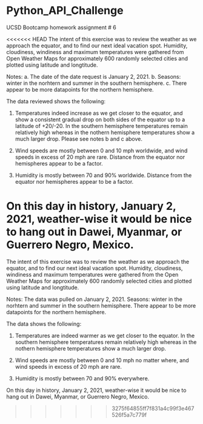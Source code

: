 # Python_API_Challenge
UCSD Bootcamp homework assignment # 6

<<<<<<< HEAD
The intent of this exercise was to review the weather as we approach the equator, and to find our next ideal vacation spot.  Humidity, cloudiness, windiness and maximum temperatures were gathered from Open Weather Maps for approximately 600 randomly selected cities and plotted using latitude and longtitude.  

Notes: 
a. The date of the date request is January 2, 2021.
b. Seasons: winter in the norhtern and summer in the southern hemisphere.
c. There appear to be more datapoints for the northern hemisphere.

The data reviewed shows the following:

1. Temperatures indeed increase as we get closer to the equator, and show a consistent gradual drop on both sides of the equator up to a latitude of +20/-20.  In the southern hemisphere temperatures remain relatively high whereas in the nothern hemisphere temperatures show a much larger drop. Please see notes b and c above.

2. Wind speeds are mostly between 0 and 10 mph worldwide, and wind speeds in excess of 20 mph are rare.  Distance from the equator nor hemispheres appear to be a factor.

3. Humidity is mostly between 70 and 90% worldwide.  Distance from the equator nor hemispheres appear to be a factor.

On this day in history, January 2, 2021, weather-wise it would be nice to hang out in Dawei, Myanmar, or Guerrero Negro, Mexico.
=======
The intent of this exercise was to review the weather as we approach the equator, and to find our next ideal vacation spot.  Humidity, cloudiness, windiness and maximum temperatures were gathered from the Open Weather Maps for approximately 600 randomly selected cities and plotted using latitude and longtitude.  

Notes: The data was pulled on January 2, 2021.  Seasons: winter in the norhtern and summer in the southern hemisphere. There appear to be more datapoints for the northern hemisphere.

The data shows the following:

1. Temperatures are indeed warmer as we get closer to the equator.  In the southern hemisphere temperatures remain relatively high whereas in the nothern hemisphere temperatures show a much larger drop. 

2. Wind speeds are mostly between 0 and 10 mph no matter where, and wind speeds in excess of 20 mph are rare.

3. Humidity is mostly between 70 and 90% everywhere.

On this day in history, January 2, 2021, weather-wise it would be nice to hang out in Dawei, Myanmar, or Guerrero Negro, Mexico. 
>>>>>>> 3275f64855ff7f831a4c99f3e467526f5a7c779f
